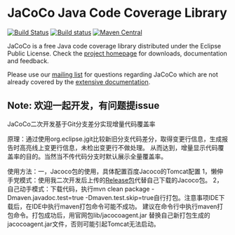 JaCoCo Java Code Coverage Library
=================================

[![Build Status](https://travis-ci.org/jacoco/jacoco.svg?branch=master)](https://travis-ci.org/jacoco/jacoco)
[![Build status](https://ci.appveyor.com/api/projects/status/g28egytv4tb898d7/branch/master?svg=true)](https://ci.appveyor.com/project/JaCoCo/jacoco/branch/master)
[![Maven Central](https://img.shields.io/maven-central/v/org.jacoco/jacoco.svg)](http://search.maven.org/#search|ga|1|g%3Aorg.jacoco)

JaCoCo is a free Java code coverage library distributed under the Eclipse Public
License. Check the [project homepage](http://www.jacoco.org/jacoco)
for downloads, documentation and feedback.

Please use our [mailing list](https://groups.google.com/forum/?fromgroups=#!forum/jacoco)
for questions regarding JaCoCo which are not already covered by the
[extensive documentation](http://www.jacoco.org/jacoco/trunk/doc/).

Note: 欢迎一起开发，有问题提issue
-------------------------------------------------------------------------

JaCoCo二次开发基于Git分支差分实现增量代码覆盖率

原理：通过使用org.eclipse.jgit比较新旧分支代码差分，取得变更行信息，生成报告时高亮线上变更行信息，未检出变更行不做处理。
      从而达到，增量显示代码覆盖率的目的。当然当不传代码分支时默认展示全量覆盖率。

使用方法：一，Jacoco包的使用，具体配置百度Jacoco的Tomcat配置
         1，懒伸手党模式：使用我二次开发后上传的[Release包](https://github.com/512433465/JacocoPlus/releases)代替自己下载的Jacoco包。
         2，自己动手模式：下载代码，执行mvn clean package -Dmaven.javadoc.test=true -Dmaven.test.skip=true自行打包。注意事项IDE下载后，在IDE中执行maven打包命令可能不成功。
         建议在命令行中执行maven打包命令。打包成功后，用官网包lib/jacocoagent.jar 替换自己新打包生成的jacocoagent.jar文件，否则可能引起Tomcat无法启动。